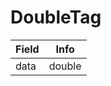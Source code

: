 # DoubleTag

<table><thead><tr><th>Field</th><th>Info</th></tr></thead><tbody>
<tr><td>data</td><td>double</td></tr>
</tbody></table>